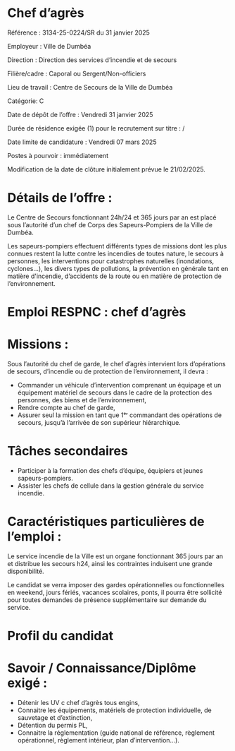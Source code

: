# Chef d’agrès

Référence : 3134-25-0224/SR du 31 janvier 2025

Employeur : Ville de Dumbéa

Direction : Direction des services d’incendie et de secours

Filière/cadre : Caporal ou Sergent/Non-officiers

Lieu de travail : Centre de Secours de la Ville de Dumbéa

Catégorie: C

Date de dépôt de l’offre : Vendredi 31 janvier 2025

Durée de résidence exigée (1) pour le recrutement sur titre : /

Date limite de candidature : Vendredi 07 mars 2025

Postes à pourvoir : immédiatement

Modification de la date de clôture initialement prévue le 21/02/2025.

# Détails de l’offre :

Le Centre de Secours fonctionnant 24h/24 et 365 jours par an est placé sous l’autorité d’un chef de Corps des Sapeurs-Pompiers de la Ville de Dumbéa.

Les sapeurs-pompiers effectuent différents types de missions dont les plus connues restent la lutte contre les incendies de toutes nature, le secours à personnes, les interventions pour catastrophes naturelles (inondations, cyclones…), les divers types de pollutions, la prévention en générale tant en matière d'incendie, d’accidents de la route ou en matière de protection de l’environnement.

# Emploi RESPNC : chef d’agrès

# Missions :

Sous l’autorité du chef de garde, le chef d’agrès intervient lors d’opérations de secours, d’incendie ou de protection de l’environnement, il devra :

- Commander un véhicule d’intervention comprenant un équipage et un équipement matériel de secours dans le cadre de la protection des personnes, des biens et de l’environnement,
- Rendre compte au chef de garde,
- Assurer seul la mission en tant que 1ᵉʳ commandant des opérations de secours, jusqu’à l’arrivée de son supérieur hiérarchique.

# Tâches secondaires

- Participer à la formation des chefs d’équipe, équipiers et jeunes sapeurs-pompiers.
- Assister les chefs de cellule dans la gestion générale du service incendie.

# Caractéristiques particulières de l’emploi :

Le service incendie de la Ville est un organe fonctionnant 365 jours par an et distribue les secours h24, ainsi les contraintes induisent une grande disponibilité.

Le candidat se verra imposer des gardes opérationnelles ou fonctionnelles en weekend, jours fériés, vacances scolaires, ponts, il pourra être sollicité pour toutes demandes de présence supplémentaire sur demande du service.

# Profil du candidat

# Savoir / Connaissance/Diplôme exigé :

- Détenir les UV c chef d’agrès tous engins,
- Connaitre les équipements, matériels de protection individuelle, de sauvetage et d’extinction,
- Détention du permis PL,
- Connaitre la réglementation (guide national de référence, règlement opérationnel, règlement intérieur, plan d’intervention…).